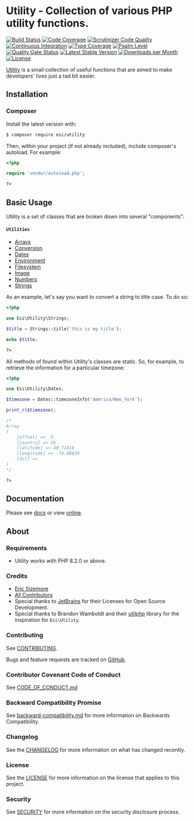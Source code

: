 # Utility - Collection of various PHP utility functions.
[![Build Status](https://scrutinizer-ci.com/g/ericsizemore/utility/badges/build.png?b=master)](https://scrutinizer-ci.com/g/ericsizemore/utility/build-status/master)
[![Code Coverage](https://scrutinizer-ci.com/g/ericsizemore/utility/badges/coverage.png?b=master)](https://scrutinizer-ci.com/g/ericsizemore/utility/?branch=master)
[![Scrutinizer Code Quality](https://scrutinizer-ci.com/g/ericsizemore/utility/badges/quality-score.png?b=master)](https://scrutinizer-ci.com/g/ericsizemore/utility/?branch=master)
[![Continuous Integration](https://github.com/ericsizemore/utility/actions/workflows/continuous-integration.yml/badge.svg)](https://github.com/ericsizemore/utility/actions/workflows/continuous-integration.yml)
[![Type Coverage](https://shepherd.dev/github/ericsizemore/utility/coverage.svg)](https://shepherd.dev/github/ericsizemore/utility)
[![Psalm Level](https://shepherd.dev/github/ericsizemore/utility/level.svg)](https://shepherd.dev/github/ericsizemore/utility)
[![Quality Gate Status](https://sonarcloud.io/api/project_badges/measure?project=ericsizemore_utility&metric=alert_status)](https://sonarcloud.io/summary/new_code?id=ericsizemore_utility)
[![Latest Stable Version](https://img.shields.io/packagist/v/esi/utility.svg)](https://packagist.org/packages/esi/utility)
[![Downloads per Month](https://img.shields.io/packagist/dm/esi/utility.svg)](https://packagist.org/packages/esi/utility)
[![License](https://img.shields.io/packagist/l/esi/utility.svg)](https://packagist.org/packages/esi/utility)


[Utility](http://github.com/ericsizemore/utility/) is a small collection of useful functions that are aimed to make developers' lives just a tad bit easier.

## Installation

### Composer

Install the latest version with:

```bash
$ composer require esi/utility
```

Then, within your project (if not already included), include composer's autoload. For example:

```php
<?php

require 'vendor/autoload.php';

?>
```

## Basic Usage

Utility is a set of classes that are broken down into several "components":

#### `Utilities`

  * [Arrays](docs/arrays.md)
  * [Conversion](docs/conversion.md)
  * [Dates](docs/dates.md)
  * [Environment](docs/environment.md)
  * [Filesystem](docs/filesystem.md)
  * [Image](docs/image.md)
  * [Numbers](docs/numbers.md)
  * [Strings](docs/strings.md)

As an example, let's say you want to convert a string to title case. To do so:
```php
<?php

use Esi\Utility\Strings;

$title = Strings::title('this is my title');

echo $title;

?>
```

All methods of found within Utility's classes are static. So, for example, to retrieve the information for a particular timezone:

```php
<?php

use Esi\Utility\Dates;

$timezone = Dates::timezoneInfo('America/New_York');

print_r($timezone);

/*
Array
(
    [offset] => -5
    [country] => US
    [latitude] => 40.71416
    [longitude] => -74.00639
    [dst] => 
)
*/

?>
```

## Documentation
Please see [docs](/docs) or view [online](https://www.secondversion.com/docs/utility/).

## About

### Requirements

- Utility works with PHP 8.2.0 or above.

### Credits

- [Eric Sizemore](https://github.com/ericsizemore)
- [All Contributors](https://github.com/ericsizemore/utility/contributors)
- Special thanks to [JetBrains](https://www.jetbrains.com/?from=esi-utility) for their Licenses for Open Source Development.
- Special thanks to Brandon Wamboldt and their [utilphp](https://brandonwamboldt.github.io/utilphp/) library for the inspiration for `Esi\Utility`.

### Contributing

See [CONTRIBUTING](./CONTRIBUTING.md).

Bugs and feature requests are tracked on [GitHub](https://github.com/ericsizemore/utility/issues).

### Contributor Covenant Code of Conduct

See [CODE_OF_CONDUCT.md](./CODE_OF_CONDUCT.md)

### Backward Compatibility Promise

See [backward-compatibility.md](./backward-compatibility.md) for more information on Backwards Compatibility.

### Changelog

See the [CHANGELOG](./CHANGELOG.md) for more information on what has changed recently.

### License

See the [LICENSE](./LICENSE.md) for more information on the license that applies to this project.

### Security

See [SECURITY](./SECURITY.md) for more information on the security disclosure process.
